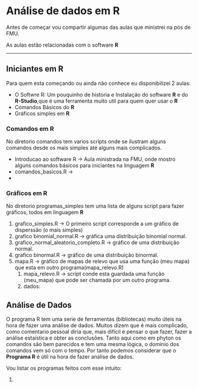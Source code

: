 # Análise de dados em R
 
Antes de começar vou compartir algumas das aulas que ministrei na pós de FMU.

As aulas estão relacionadas com o software **R**

---

## Iniciantes em R

Para quem esta começando ou ainda não conhece eu disponibilizei 2 aulas:

* O Softwre R: Um pouquinho de historia e Instalação do software **R** e do **R-Studio**,que é uma ferramenta muito util para quem quer usar o **R**   
* Comandos Básicos do **R**
* Gráficos simples em **R**

### Comandos em R

No diretorio comandos tem varios scripts onde se ilustram alguns comandos desde os mais simples até alguns mais complicados.

* Introducao ao software R -> Aula ministrada na FMU, onde mostro alguns comandos básicos para iniciantes na linguagem **R**   
* comandos_basicos.R ->
* 

### Gráficos em R

No diretorio programas_simples tem uma lista de alguns script para fazer gráficos, todos em linguagem **R**

1. grafico_simples.R -> O primeiro script corresponde a um gráfico de disperssão (o mais simples)
1. grafico binomial_normal.R -> gráfica uma distribuição binomial normal.
1. grafico_normal_aleatorio_completo.R -> gráfico de uma distribuição normal.
1. grafico binormal.R -> gráfico de uma distribuição binormal.
1. mapa.R  -> gráfico de mapas de relevo que usa uma função (meu mapa) que esta em outro programa(mapa_relevo.R)
    1. mapa_relevo.R -> script conde esta guardada uma função (meu_mapa) que pode ser chamada por um outro programa.
    2. dados: 

## Análise de Dados

O programa R tem uma serie de ferramentas (bibliotecas) muito úteis na hora de fazer uma análise de dados. Muitos dizem que é mais complicado, como comentario pessoal diría que, mais difícil é pensar o que fazer, fazer a análise estaística e obter as conclusões. Tanto aqui como em phyton os comandos são bem parecidos e tem uma mesma lógica, o dominio dos comandos vem só com o tempo. Por tanto podemos considerar que o **Programa R** é útil na hora de fazer análise de dados.

Vou listar os programas feitos com esse intuito:

1.
